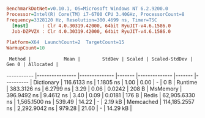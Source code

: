 ``` ini

BenchmarkDotNet=v0.10.1, OS=Microsoft Windows NT 6.2.9200.0
Processor=Intel(R) Core(TM) i7-6700 CPU 3.40GHz, ProcessorCount=8
Frequency=3328120 Hz, Resolution=300.4699 ns, Timer=TSC
  [Host]     : Clr 4.0.30319.42000, 64bit RyuJIT-v4.6.1586.0
  Job-DZPVZX : Clr 4.0.30319.42000, 64bit RyuJIT-v4.6.1586.0

Platform=X64  LaunchCount=2  TargetCount=15  
WarmupCount=10  

```
     Method |            Mean |        StdDev | Scaled | Scaled-StdDev |  Gen 0 | Allocated |
----------- |---------------- |-------------- |------- |-------------- |------- |---------- |
 Dictionary |     116.6133 ns |     1.1805 ns |   1.00 |          0.00 |      - |       0 B |
    Runtime |     383.3126 ns |     6.2799 ns |   3.29 |          0.06 | 0.0242 |     208 B |
   MsMemory |     396.9492 ns |     9.4612 ns |   3.40 |          0.09 | 0.0181 |     176 B |
      Redis |  62,905.6330 ns | 1,565.1500 ns | 539.49 |         14.22 |      - |   2.19 kB |
  Memcached | 114,185.2557 ns | 2,292.9042 ns | 979.28 |         21.60 |      - |  14.29 kB |

